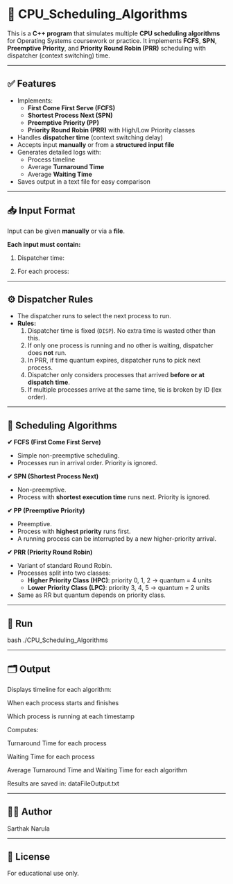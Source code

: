 # 📄 CPU_Scheduling_Algorithms

This is a **C++ program** that simulates multiple **CPU scheduling algorithms** for Operating Systems coursework or practice. It implements **FCFS**, **SPN**, **Preemptive Priority**, and **Priority Round Robin (PRR)** scheduling with dispatcher (context switching) time.

---

## ✅ Features

- Implements:
  - **First Come First Serve (FCFS)**
  - **Shortest Process Next (SPN)**
  - **Preemptive Priority (PP)**
  - **Priority Round Robin (PRR)** with High/Low Priority classes
- Handles **dispatcher time** (context switching delay)
- Accepts input **manually** or from a **structured input file**
- Generates detailed logs with:
  - Process timeline
  - Average **Turnaround Time**
  - Average **Waiting Time**
- Saves output in a text file for easy comparison

---

## 📥 Input Format

Input can be given **manually** or via a **file**.

**Each input must contain:**

1. Dispatcher time:  


2. For each process:  


---

## ⚙️ Dispatcher Rules

- The dispatcher runs to select the next process to run.  
- **Rules:**
  1. Dispatcher time is fixed (`DISP`). No extra time is wasted other than this.
  2. If only one process is running and no other is waiting, dispatcher does **not** run.
  3. In PRR, if time quantum expires, dispatcher runs to pick next process.
  4. Dispatcher only considers processes that arrived **before or at dispatch time**.
  5. If multiple processes arrive at the same time, tie is broken by ID (lex order).

---

## 🔄 Scheduling Algorithms

**✔ FCFS (First Come First Serve)**  
- Simple non-preemptive scheduling.
- Processes run in arrival order. Priority is ignored.

**✔ SPN (Shortest Process Next)**  
- Non-preemptive.
- Process with **shortest execution time** runs next. Priority is ignored.

**✔ PP (Preemptive Priority)**  
- Preemptive.
- Process with **highest priority** runs first.
- A running process can be interrupted by a new higher-priority arrival.

**✔ PRR (Priority Round Robin)**  
- Variant of standard Round Robin.
- Processes split into two classes:
  - **Higher Priority Class (HPC)**: priority 0, 1, 2 → quantum = 4 units
  - **Lower Priority Class (LPC)**: priority 3, 4, 5 → quantum = 2 units
- Same as RR but quantum depends on priority class.

---



## 🚀 Run

bash
./CPU_Scheduling_Algorithms

---

## 🗂️ Output
Displays timeline for each algorithm:

When each process starts and finishes

Which process is running at each timestamp

Computes:

Turnaround Time for each process

Waiting Time for each process

Average Turnaround Time and Waiting Time for each algorithm

Results are saved in: dataFileOutput.txt

---

## 👨‍💻 Author
Sarthak Narula

---

## 📄 License
For educational use only.


